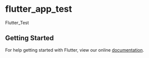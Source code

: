 # flutter_app_test

Flutter_Test

## Getting Started

For help getting started with Flutter, view our online
[documentation](https://flutter.io/).
